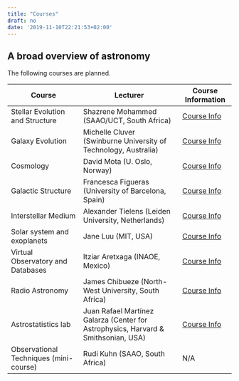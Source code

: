 ```yaml
---
title: "Courses"
draft: no
date: '2019-11-10T22:21:53+02:00'
---
```


## A broad overview of astronomy

The following courses are planned.

Course | Lecturer | Course Information
--- | --- | ---
Stellar Evolution and Structure | Shazrene Mohammed (SAAO/UCT, South Africa) | [Course Info](/content/CourseInfo_Stellar_Structure_Evolution_ISYA2020.pdf)
Galaxy Evolution | Michelle Cluver (Swinburne University of Technology, Australia) | [Course Info](/content/CourseInfo_Galaxy_Evolution_ISYA2020.pdf)
Cosmology | David Mota (U. Oslo, Norway) | [Course Info](/content/CourseInfo_Cosmology_ISYA2020.pdf)
Galactic Structure | Francesca Figueras (University of Barcelona, Spain) | [Course Info](/content/CourseInfo_Galactic_Structure_ISYA2020.pdf)
Interstellar Medium | Alexander Tielens (Leiden University, Netherlands) | [Course Info](/content/CourseInfo_ISM_ISYA2020.pdf)
Solar system and exoplanets | Jane Luu (MIT, USA) | [Course Info](/content/CourseInfo_SolarSystem_Exoplanets_ISYA2020.pdf)
Virtual Observatory and Databases | Itziar Aretxaga (INAOE, Mexico) | [Course Info](/content/CourseInfo_Databases_ISYA2020.pdf)
Radio Astronomy | James Chibueze (North-West University, South Africa) | [Course Info](/content/CourseInfo_RadioAstro_ISYA2020.pdf)
Astrostatistics lab | Juan Rafael Martínez Galarza (Center for Astrophysics, Harvard & Smithsonian, USA) | [Course Info](/content/CourseInfo_Astrostatistics_ISYA2020.pdf)
Observational Techniques (mini-course) | Rudi Kuhn (SAAO, South Africa) | N/A
